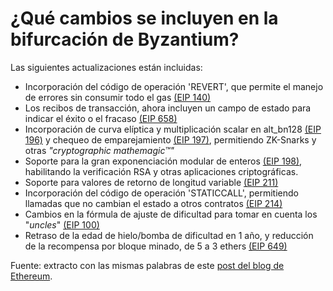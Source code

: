 <!-- TITLE: [Spanish] Byzantium Hard Fork changes -->



# ¿Qué cambios se incluyen en la bifurcación de Byzantium?

Las siguientes actualizaciones están incluidas:
* Incorporación del código de operación 'REVERT', que permite el manejo de errores sin consumir todo el gas [(EIP 140)](https://github.com/ethereum/EIPs/pull/206)
* Los recibos de transacción, ahora incluyen un campo de estado para indicar el éxito o el fracaso [(EIP 658)](https://github.com/ethereum/EIPs/pull/658)
* Incorporación de curva elíptica y multiplicación scalar en alt_bn128 [(EIP 196)](https://github.com/ethereum/EIPs/pull/213) y chequeo de emparejamiento [(EIP 197)](https://github.com/ethereum/EIPs/pull/212), permitiendo ZK-Snarks y otras *"cryptographic mathemagic™"*
* Soporte para la gran exponenciación modular de enteros [(EIP 198)](https://github.com/ethereum/EIPs/pull/198), habilitando  la verificación RSA y otras aplicaciones criptográficas.
* Soporte para valores de retorno de longitud variable [(EIP 211)](https://github.com/ethereum/EIPs/pull/211)
* Incorporación del código de operación 'STATICCALL', permitiendo llamadas que no cambian el estado a otros contratos [(EIP 214)](https://github.com/ethereum/EIPs/pull/214)
* Cambios en la fórmula de ajuste de dificultad para tomar en cuenta los "*uncles*" [(EIP 100)](https://github.com/ethereum/EIPs/issues/100)
* Retraso de la edad de hielo/bomba de dificultad en 1 año, y reducción de la recompensa por bloque minado, de 5 a 3 ethers [(EIP 649)](https://github.com/ethereum/EIPs/pull/669)

Fuente: extracto con las mismas palabras de este [post del blog de Ethereum](https://web.archive.org/web/20180104055521/https://blog.ethereum.org/2017/10/12/byzantium-hf-announcement/).